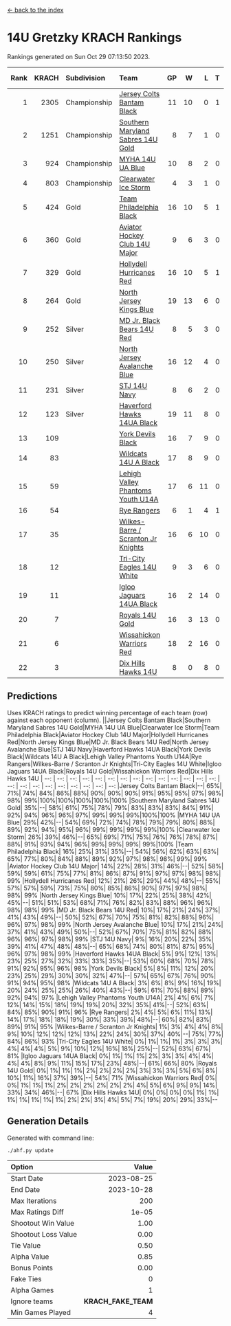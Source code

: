 [<- back to the index](readme.md)
# 14U Gretzky KRACH Rankings
Rankings generated on Sun Oct 29 07:13:50 2023.

Rank|KRACH|Subdivision|Team|GP|W|L|T|OTW|OTL|SoS|Exp Wins|Win Diff
---:|---:|:---|:---|---:|---:|---:|---:|---:|---:|---:|---:|---:
1|2305|Championship|[Jersey Colts Bantam Black](https://gamesheetstats.com/seasons/3659/teams/140580/schedule)|11|10|0|1|2|0|139|11.3|-0.0
2|1251|Championship|[Southern Maryland Sabres 14U Gold](https://gamesheetstats.com/seasons/3659/teams/140588/schedule)|8|7|1|0|0|0|200|7.9|0.0
3|924|Championship|[MYHA 14U UA Blue](https://gamesheetstats.com/seasons/3659/teams/140583/schedule)|10|8|2|0|1|2|263|8.9|0.0
4|803|Championship|[Clearwater Ice Storm](https://gamesheetstats.com/seasons/3659/teams/142500/schedule)|4|3|1|0|0|0|316|3.9|0.0
5|424|Gold|[Team Philadelphia Black](https://gamesheetstats.com/seasons/3659/teams/140590/schedule)|16|10|5|1|2|1|460|11.4|0.0
6|360|Gold|[Aviator Hockey Club 14U Major](https://gamesheetstats.com/seasons/3659/teams/140575/schedule)|9|6|3|0|0|1|418|6.9|0.0
7|329|Gold|[Hollydell Hurricanes Red](https://gamesheetstats.com/seasons/3659/teams/140578/schedule)|16|10|5|1|1|1|378|11.4|0.0
8|264|Gold|[North Jersey Kings Blue](https://gamesheetstats.com/seasons/3659/teams/140585/schedule)|19|13|6|0|2|1|299|13.9|0.0
9|252|Silver|[MD Jr. Black Bears 14U Red](https://gamesheetstats.com/seasons/3659/teams/140581/schedule)|8|5|3|0|0|0|171|5.9|0.0
10|250|Silver|[North Jersey Avalanche Blue](https://gamesheetstats.com/seasons/3659/teams/140584/schedule)|16|12|4|0|0|0|156|12.9|0.0
11|231|Silver|[STJ 14U Navy](https://gamesheetstats.com/seasons/3659/teams/140589/schedule)|8|6|2|0|0|1|300|6.8|-0.0
12|123|Silver|[Haverford Hawks 14UA Black](https://gamesheetstats.com/seasons/3659/teams/140577/schedule)|19|11|8|0|0|2|282|11.9|0.0
13|109||[York Devils Black](https://gamesheetstats.com/seasons/3659/teams/140595/schedule)|16|7|9|0|1|0|329|7.9|0.0
14|83||[Wildcats 14U A Black](https://gamesheetstats.com/seasons/3659/teams/140592/schedule)|17|8|9|0|1|1|384|8.9|0.0
15|59||[Lehigh Valley Phantoms Youth U14A](https://gamesheetstats.com/seasons/3659/teams/140582/schedule)|17|6|11|0|0|0|451|6.9|0.0
16|54||[Rye Rangers](https://gamesheetstats.com/seasons/3659/teams/140587/schedule)|6|1|4|1|0|0|360|2.4|0.0
17|35||[Wilkes-Barre / Scranton Jr Knights](https://gamesheetstats.com/seasons/3659/teams/140593/schedule)|16|6|10|0|0|0|182|6.9|0.0
18|12||[Tri-City Eagles 14U White](https://gamesheetstats.com/seasons/3659/teams/140591/schedule)|9|3|6|0|0|0|71|3.9|0.0
19|11||[Igloo Jaguars 14UA Black](https://gamesheetstats.com/seasons/3659/teams/140579/schedule)|16|2|14|0|0|0|433|2.9|0.0
20|7||[Royals 14U Gold](https://gamesheetstats.com/seasons/3659/teams/140586/schedule)|16|3|13|0|0|0|88|3.9|0.0
21|6||[Wissahickon Warriors Red](https://gamesheetstats.com/seasons/3659/teams/140594/schedule)|18|2|16|0|0|0|196|2.9|0.0
22|3||[Dix Hills Hawks 14U](https://gamesheetstats.com/seasons/3659/teams/140576/schedule)|8|0|8|0|0|0|149|0.9|0.0

## Predictions
Uses KRACH ratings to predict winning percentage of each team (row) against each opponent (column).
||Jersey Colts Bantam Black|Southern Maryland Sabres 14U Gold|MYHA 14U UA Blue|Clearwater Ice Storm|Team Philadelphia Black|Aviator Hockey Club 14U Major|Hollydell Hurricanes Red|North Jersey Kings Blue|MD Jr. Black Bears 14U Red|North Jersey Avalanche Blue|STJ 14U Navy|Haverford Hawks 14UA Black|York Devils Black|Wildcats 14U A Black|Lehigh Valley Phantoms Youth U14A|Rye Rangers|Wilkes-Barre / Scranton Jr Knights|Tri-City Eagles 14U White|Igloo Jaguars 14UA Black|Royals 14U Gold|Wissahickon Warriors Red|Dix Hills Hawks 14U
| --: | --: | --: | --: | --: | --: | --: | --: | --: | --: | --: | --: | --: | --: | --: | --: | --: | --: | --: | --: | --: | --: | --: 
|Jersey Colts Bantam Black|--| 65%| 71%| 74%| 84%| 86%| 88%| 90%| 90%| 90%| 91%| 95%| 95%| 97%| 98%| 98%| 99%|100%|100%|100%|100%|100%
|Southern Maryland Sabres 14U Gold| 35%|--| 58%| 61%| 75%| 78%| 79%| 83%| 83%| 83%| 84%| 91%| 92%| 94%| 96%| 96%| 97%| 99%| 99%| 99%|100%|100%
|MYHA 14U UA Blue| 29%| 42%|--| 54%| 69%| 72%| 74%| 78%| 79%| 79%| 80%| 88%| 89%| 92%| 94%| 95%| 96%| 99%| 99%| 99%| 99%|100%
|Clearwater Ice Storm| 26%| 39%| 46%|--| 65%| 69%| 71%| 75%| 76%| 76%| 78%| 87%| 88%| 91%| 93%| 94%| 96%| 99%| 99%| 99%| 99%|100%
|Team Philadelphia Black| 16%| 25%| 31%| 35%|--| 54%| 56%| 62%| 63%| 63%| 65%| 77%| 80%| 84%| 88%| 89%| 92%| 97%| 98%| 98%| 99%| 99%
|Aviator Hockey Club 14U Major| 14%| 22%| 28%| 31%| 46%|--| 52%| 58%| 59%| 59%| 61%| 75%| 77%| 81%| 86%| 87%| 91%| 97%| 97%| 98%| 98%| 99%
|Hollydell Hurricanes Red| 12%| 21%| 26%| 29%| 44%| 48%|--| 55%| 57%| 57%| 59%| 73%| 75%| 80%| 85%| 86%| 90%| 97%| 97%| 98%| 98%| 99%
|North Jersey Kings Blue| 10%| 17%| 22%| 25%| 38%| 42%| 45%|--| 51%| 51%| 53%| 68%| 71%| 76%| 82%| 83%| 88%| 96%| 96%| 98%| 98%| 99%
|MD Jr. Black Bears 14U Red| 10%| 17%| 21%| 24%| 37%| 41%| 43%| 49%|--| 50%| 52%| 67%| 70%| 75%| 81%| 82%| 88%| 96%| 96%| 97%| 98%| 99%
|North Jersey Avalanche Blue| 10%| 17%| 21%| 24%| 37%| 41%| 43%| 49%| 50%|--| 52%| 67%| 70%| 75%| 81%| 82%| 88%| 96%| 96%| 97%| 98%| 99%
|STJ 14U Navy|  9%| 16%| 20%| 22%| 35%| 39%| 41%| 47%| 48%| 48%|--| 65%| 68%| 74%| 80%| 81%| 87%| 95%| 96%| 97%| 98%| 99%
|Haverford Hawks 14UA Black|  5%|  9%| 12%| 13%| 23%| 25%| 27%| 32%| 33%| 33%| 35%|--| 53%| 60%| 68%| 70%| 78%| 91%| 92%| 95%| 96%| 98%
|York Devils Black|  5%|  8%| 11%| 12%| 20%| 23%| 25%| 29%| 30%| 30%| 32%| 47%|--| 57%| 65%| 67%| 76%| 90%| 91%| 94%| 95%| 98%
|Wildcats 14U A Black|  3%|  6%|  8%|  9%| 16%| 19%| 20%| 24%| 25%| 25%| 26%| 40%| 43%|--| 59%| 61%| 70%| 88%| 89%| 92%| 94%| 97%
|Lehigh Valley Phantoms Youth U14A|  2%|  4%|  6%|  7%| 12%| 14%| 15%| 18%| 19%| 19%| 20%| 32%| 35%| 41%|--| 52%| 63%| 84%| 85%| 90%| 91%| 96%
|Rye Rangers|  2%|  4%|  5%|  6%| 11%| 13%| 14%| 17%| 18%| 18%| 19%| 30%| 33%| 39%| 48%|--| 60%| 82%| 83%| 89%| 91%| 95%
|Wilkes-Barre / Scranton Jr Knights|  1%|  3%|  4%|  4%|  8%|  9%| 10%| 12%| 12%| 12%| 13%| 22%| 24%| 30%| 37%| 40%|--| 75%| 77%| 84%| 86%| 93%
|Tri-City Eagles 14U White|  0%|  1%|  1%|  1%|  3%|  3%|  3%|  4%|  4%|  4%|  5%|  9%| 10%| 12%| 16%| 18%| 25%|--| 52%| 63%| 67%| 81%
|Igloo Jaguars 14UA Black|  0%|  1%|  1%|  1%|  2%|  3%|  3%|  4%|  4%|  4%|  4%|  8%|  9%| 11%| 15%| 17%| 23%| 48%|--| 61%| 66%| 80%
|Royals 14U Gold|  0%|  1%|  1%|  1%|  2%|  2%|  2%|  2%|  3%|  3%|  3%|  5%|  6%|  8%| 10%| 11%| 16%| 37%| 39%|--| 54%| 71%
|Wissahickon Warriors Red|  0%|  0%|  1%|  1%|  1%|  2%|  2%|  2%|  2%|  2%|  2%|  4%|  5%|  6%|  9%|  9%| 14%| 33%| 34%| 46%|--| 67%
|Dix Hills Hawks 14U|  0%|  0%|  0%|  0%|  1%|  1%|  1%|  1%|  1%|  1%|  1%|  2%|  2%|  3%|  4%|  5%|  7%| 19%| 20%| 29%| 33%|--

## Generation Details

Generated with command line:
```
./ahf.py update
```

| Option | Value |
| :----- | ----: |
| Start Date | 2023-08-25 |
| End Date | 2023-10-28 |
| Max Iterations | 200 |
| Max Ratings Diff | 1e-05 |
| Shootout Win Value | 1.00 |
| Shootout Loss Value | 0.00 |
| Tie Value | 0.50 |
| Alpha Value | 0.85 |
| Bonus Points | 0.00 |
| Fake Ties | 0 |
| Alpha Games | 1 |
| Ignore teams | __KRACH_FAKE_TEAM__ |
| Min Games Played | 4 |

